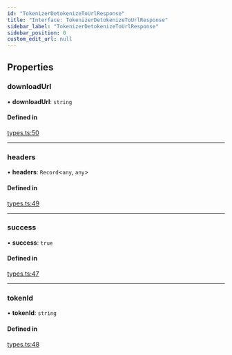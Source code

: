 ```yaml
---
id: "TokenizerDetokenizeToUrlResponse"
title: "Interface: TokenizerDetokenizeToUrlResponse"
sidebar_label: "TokenizerDetokenizeToUrlResponse"
sidebar_position: 0
custom_edit_url: null
---
```


## Properties

### downloadUrl

• **downloadUrl**: `string`

#### Defined in

[types.ts:50](https://github.com/refinery-labs/lunasec-monorepo/blob/59906a9/js/sdks/packages/tokenizer-sdk/src/types.ts#L50)

___

### headers

• **headers**: `Record`<`any`, `any`\>

#### Defined in

[types.ts:49](https://github.com/refinery-labs/lunasec-monorepo/blob/59906a9/js/sdks/packages/tokenizer-sdk/src/types.ts#L49)

___

### success

• **success**: ``true``

#### Defined in

[types.ts:47](https://github.com/refinery-labs/lunasec-monorepo/blob/59906a9/js/sdks/packages/tokenizer-sdk/src/types.ts#L47)

___

### tokenId

• **tokenId**: `string`

#### Defined in

[types.ts:48](https://github.com/refinery-labs/lunasec-monorepo/blob/59906a9/js/sdks/packages/tokenizer-sdk/src/types.ts#L48)
